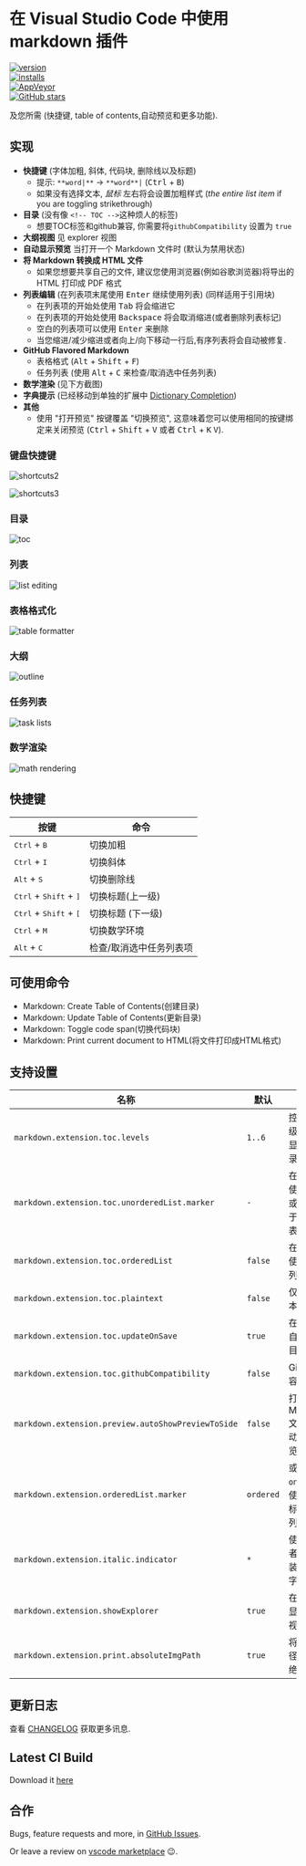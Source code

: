 # 在 Visual Studio Code 中使用 markdown 插件

[![version](https://img.shields.io/vscode-marketplace/v/yzhang.markdown-all-in-one.svg?style=flat-square)](https://marketplace.visualstudio.com/items?itemName=yzhang.markdown-all-in-one)  
[![installs](https://img.shields.io/vscode-marketplace/d/yzhang.markdown-all-in-one.svg?style=flat-square)](https://marketplace.visualstudio.com/items?itemName=yzhang.markdown-all-in-one)  
[![AppVeyor](https://img.shields.io/appveyor/ci/neilsustc/vscode-markdown.svg?style=flat-square&label=appveyor%20build)](https://ci.appveyor.com/project/neilsustc/vscode-markdown)  
[![GitHub stars](https://img.shields.io/github/stars/neilsustc/vscode-markdown.svg?style=flat-square&label=github%20stars)](https://github.com/neilsustc/vscode-markdown)

及您所需 (快捷键, table of contents,自动预览和更多功能).

## 实现

- **快捷键** (字体加粗, 斜体, 代码块, 删除线以及标题)
  - 提示: `**word|**` -> `**word**|` (<kbd>Ctrl</kbd> + <kbd>B</kbd>)
  - 如果没有选择文本, *鼠标* 左右将会设置加粗样式 (*the entire list item* if you are toggling strikethrough)
- **目录** (没有像 `<!-- TOC -->`这种烦人的标签)
  - 想要TOC标签和github兼容, 你需要将`githubCompatibility` 设置为 `true`
- **大纲视图** 见 explorer 视图
- **自动显示预览** 当打开一个 Markdown 文件时 (默认为禁用状态)
- **将 Markdown 转换成 HTML 文件**
  - 如果您想要共享自己的文件, 建议您使用浏览器(例如谷歌浏览器)将导出的 HTML 打印成 PDF 格式
- **列表编辑** (在列表项末尾使用 <kbd>Enter</kbd> 继续使用列表) (同样适用于引用块)
  - 在列表项的开始处使用 <kbd>Tab</kbd> 将会缩进它 
  - 在列表项的开始处使用 <kbd>Backspace</kbd> 将会取消缩进(或者删除列表标记)
  - 空白的列表项可以使用 <kbd>Enter</kbd> 来删除
  - 当您缩进/减少缩进或者向上/向下移动一行后,有序列表将会自动被修复.
- **GitHub Flavored Markdown**
  - 表格格式 (<kbd>Alt</kbd> + <kbd>Shift</kbd> + <kbd>F</kbd>)
  - 任务列表 (使用 <kbd>Alt</kbd> + <kbd>C</kbd> 来检查/取消选中任务列表)
- **数学渲染** (见下方截图)
- **字典提示** (已经移动到单独的扩展中 [Dictionary Completion](https://marketplace.visualstudio.com/items?itemName=yzhang.dictionary-completion))
- **其他**
  - 使用 "打开预览" 按键覆盖 "切换预览", 这意味着您可以使用相同的按键绑定来关闭预览 (<kbd>Ctrl</kbd> + <kbd>Shift</kbd> + <kbd>V</kbd> 或者 <kbd>Ctrl</kbd> + <kbd>K</kbd> <kbd>V</kbd>).

### 键盘快捷键

<!-- ![shortcuts1](images/gifs/bold-normal.gif) -->

![shortcuts2](https://github.com/neilsustc/vscode-markdown/blob/master/images/gifs/bold-quick.gif)

![shortcuts3](https://github.com/neilsustc/vscode-markdown/blob/master/images/gifs/heading.gif)

### 目录

![toc](https://github.com/neilsustc/vscode-markdown/blob/master/images/gifs/toc.gif)

### 列表

![list editing](https://github.com/neilsustc/vscode-markdown/blob/master/images/gifs/list-editing.gif)

### 表格格式化

![table formatter](https://github.com/neilsustc/vscode-markdown/blob/master/images/gifs/table-formatter.gif)

### 大纲

![outline](https://github.com/neilsustc/vscode-markdown/blob/master/images/outline.png)

### 任务列表

![task lists](https://github.com/neilsustc/vscode-markdown/blob/master/images/gifs/tasklists.gif)

### 数学渲染

![math rendering](https://github.com/neilsustc/vscode-markdown/blob/master/images/math.png)

## 快捷键

| 按键                                              | 命令                         |
| ------------------------------------------------- | ---------------------------- |
| <kbd>Ctrl</kbd> + <kbd>B</kbd>                    | 切换加粗                     |
| <kbd>Ctrl</kbd> + <kbd>I</kbd>                    | 切换斜体                     |
| <kbd>Alt</kbd> + <kbd>S</kbd>                     | 切换删除线                   |
| <kbd>Ctrl</kbd> + <kbd>Shift</kbd> + <kbd>]</kbd> | 切换标题(上一级)             |
| <kbd>Ctrl</kbd> + <kbd>Shift</kbd> + <kbd>[</kbd> | 切换标题 (下一级)            |
| <kbd>Ctrl</kbd> + <kbd>M</kbd>                    | 切换数学环境                 |
| <kbd>Alt</kbd> + <kbd>C</kbd>                     | 检查/取消选中任务列表项      |

## 可使用命令

- Markdown: Create Table of Contents(创建目录)
- Markdown: Update Table of Contents(更新目录)
- Markdown: Toggle code span(切换代码块)
- Markdown: Print current document to HTML(将文件打印成HTML格式)

## 支持设置

| 名称                                               | 默认      | 描述                                                              |
| -------------------------------------------------- | --------- | ----------------------------------------------------------------- |
| `markdown.extension.toc.levels`                    | `1..6`    | 控制标题级别用来显示在目录中.                                     |
| `markdown.extension.toc.unorderedList.marker`      | `-`       | 在目录中使用 `-`, `*` 或者 `+`  (用于无序列表)                    |
| `markdown.extension.toc.orderedList`               | `false`   | 在目录中使用有序列表.                                             |
| `markdown.extension.toc.plaintext`                 | `false`   | 仅是纯文本.                                                       |
| `markdown.extension.toc.updateOnSave`              | `true`    | 在保存时自动更新目录.                                             |
| `markdown.extension.toc.githubCompatibility`       | `false`   | GitHub 兼容性                                                     |
| `markdown.extension.preview.autoShowPreviewToSide` | `false`   | 打开Markdown文件时自动显示预览.                                   |
| `markdown.extension.orderedList.marker`            | `ordered` | 或者为 `one`: 总是使用 `1.` 来标记有序列表                        |
| `markdown.extension.italic.indicator`              | `*`       | 使用 `*` 或者 `_` 来包装斜体文字                                  |
| `markdown.extension.showExplorer`                  | `true`    | 在面板中显示大纲视图                                              |
| `markdown.extension.print.absoluteImgPath`         | `true`    | 将图像路径转换为绝对路径                                          |

## 更新日志

查看 [CHANGELOG](CHANGELOG.md) 获取更多讯息.

## Latest CI Build

Download it [here](https://ci.appveyor.com/project/neilsustc/vscode-markdown/build/artifacts)

## 合作

Bugs, feature requests and more, in [GitHub Issues](https://github.com/neilsustc/vscode-markdown/issues).

Or leave a review on [vscode marketplace](https://marketplace.visualstudio.com/items?itemName=yzhang.markdown-all-in-one#review-details) 😉.
